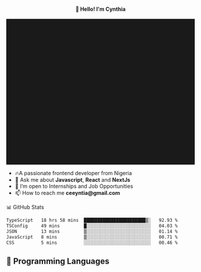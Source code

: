 <h4 align="center">👋 Hello! I'm Cynthia</h4>

<hr style="height:10%; margin-left:0; margin-right:0;" />

<div align="left">
  <ul>
  <li>🔥A passionate frontend developer from Nigeria</li>
  <li>💬 Ask me about <strong>Javascript</strong>, <strong>React</strong> and <strong> NextJs</strong></li>
  <li>👯 I’m open to Internships and Job Opportunities</li>
  <li>📫 How to reach me <strong>ceeyntia@gmail.com</strong></li>
</ul>
</div
  
## 📊 GitHub Stats

<!--START_SECTION:waka-->

```txt
TypeScript   18 hrs 58 mins  ███████████████████████▒░   92.93 %
TSConfig     49 mins         █░░░░░░░░░░░░░░░░░░░░░░░░   04.03 %
JSON         13 mins         ▒░░░░░░░░░░░░░░░░░░░░░░░░   01.14 %
JavaScript   8 mins          ▒░░░░░░░░░░░░░░░░░░░░░░░░   00.71 %
CSS          5 mins          ░░░░░░░░░░░░░░░░░░░░░░░░░   00.46 %
```

<!--END_SECTION:waka-->

## 💬 Programming Languages

<!--START_SECTION:languages-->
<!--END_SECTION:languages-->
